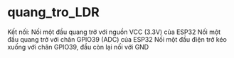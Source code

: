 # quang_tro_LDR
Kết nối:
    Nối một đầu quang trở với nguồn VCC (3.3V) của ESP32
    Nối một đầu quang trở với chân GPIO39 (ADC) của ESP32
    Nối một đầu điện trở kéo xuống với chân GPIO39, đầu còn lại nối với GND
